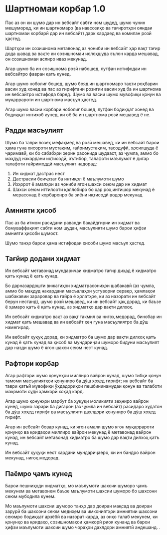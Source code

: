 # Шартномаи корбар 1.0

Пас аз он ки шумо дар ин вебсайт сабти ном шудед, шумо чунин мешуморед, ки ин шартномаро (ва навсозиҳо ва тағиротҳои ояндаи шартномаи корбарӣ дар ин вебсайт) дарк кардаед ва комилан розӣ ҳастед.

Шартҳои ин созишнома метавонад аз ҷониби ин вебсайт ҳар вақт тағир дода шавад ва вақте ки созишномаи ислоҳшуда эълон карда мешавад, он созишномаи аслиро иваз мекунад.

Агар шумо ба ин созишнома розӣ набошед, лутфан истифодаи ин вебсайтро фавран қатъ кунед.

Агар шумо ноболиғ бошед, шумо бояд ин шартномаро таҳти роҳбарии васии худ хонед ва пас аз гирифтани розигии васии худ ба ин шартнома ин вебсайтро истифода баред. Шумо ва васии шумо мувофиқи қонун ва муқаррароти ин шартнома масъул ҳастед.

Агар шумо васии корбари ноболиғ бошед, лутфан бодиққат хонед ва бодиққат интихоб кунед, ки оё ба ин шартнома розӣ мешавед ё не.

## Радди масъулият

Шумо ба таври возеҳ мефаҳмед ва розӣ мешавед, ки ин вебсайт барои ҳама гуна хисороти мустақим, ғайримустақим, тасодуфӣ, ҳосилшуда ё ҷаримавӣ, ки бо сабабҳои зерин расонида шудааст, аз ҷумла, аммо бо маҳдуд накардани иқтисодӣ, эътибор, талафоти маълумот ё дигар талафоти ғайримоддӣ масъулият надорад:

1. Ин хидмат дастрас нест
1. Дастрасии беиҷозат ба интиқол ё маълумоти шумо
1. Изҳорот ё амалҳои аз ҷониби ягон шахси сеюм дар ин хидмат
1. Шахси сеюм иттилооти қаллобиро бо ҳар роҳ интишор мекунад ё мерасонад ё корбаронро ба зиёни иқтисодӣ водор мекунад

## Амнияти ҳисоб

Пас аз ба итмом расидани раванди бақайдгирии ин хидмат ва бомуваффақият сабти ном шудан, масъулияти шумо барои ҳифзи амнияти ҳисоби шумост.

Шумо танҳо барои ҳама истифодаи ҳисоби шумо масъул ҳастед.

## Тағйир додани хидмат

Ин вебсайт метавонад мундариҷаи хидматро тағир диҳад ё хидматро қатъ кунад ё қатъ кунад.

Бо дарназардошти вижагиҳои хидматрасониҳои шабакавӣ (аз ҷумла, аммо бо маҳдуд накардани масъалаҳои устувории сервер, ҳамлаҳои шабакавии зараровар ва ғайра ё ҳолатҳое, ки аз назорати ин вебсайт берун нестанд), шумо розӣ мешавед, ки ин вебсайт ҳақ дорад, ки баъзе ё ҳамаро қатъ ё қатъ кунад. аз хидматҳо дар вақти дилхоҳ.

Ин вебсайт хидматро вақт аз вақт такмил ва нигоҳ медорад, бинобар ин хидмат қатъ мешавад ва ин вебсайт ҳеҷ гуна масъулиятро ба дӯш намегирад.

Ин вебсайт ҳуқуқ дорад, ки хидматро ба шумо дар вақти дилхоҳ қатъ кунад ё қатъ кунад ва ҳисоб ва мундариҷаи шуморо бидуни масъулият дар назди шумо ё ягон шахси сеюм нест кунад.

## Рафтори корбар

Агар рафтори шумо қонунҳои миллиро вайрон кунад, шумо тибқи қонун тамоми масъулиятҳои қонуниро ба дӯш хоҳед гирифт; ин вебсайт ба таври қатъӣ мувофиқи ӯҳдадориҳои пешбининамудаи қонун ва талаботи мақомоти судӣ ҳамкорӣ хоҳад кард.

Агар шумо қонунҳои марбут ба ҳуқуқи моликияти зеҳниро вайрон кунед, шумо зарари ба дигарон (аз ҷумла ин вебсайт) расидаро худатон ба дӯш хоҳед гирифт ва масъулияти дахлдори қонуниро ба дӯш хоҳед гирифт.

Агар ин вебсайт бовар кунад, ки ягон амали шумо ягон муқаррароти қонунҳо ва қоидаҳои миллиро вайрон мекунад ё метавонад вайрон кунад, ин вебсайт метавонад хидматро ба шумо дар вақти дилхоҳ қатъ кунад.

Ин вебсайт ҳуқуқи нест кардани мундариҷаеро, ки ин бандро вайрон мекунад, нигоҳ медорад.

## Паёмро ҷамъ кунед

Барои пешниҳоди хидматҳо, мо маълумоти шахсии шуморо ҷамъ мекунем ва метавонем баъзе маълумоти шахсии шуморо бо шахсони сеюм мубодила кунем.

Мо маълумоти шахсии шуморо танҳо дар доираи мақсад ва доираи зарурӣ ба шахсони сеюм медиҳем ва имкониятҳои амниятии шахсони сеюмро бодиққат арзёбӣ ва назорат карда, аз онҳо талаб мекунем, ки қонунҳо ва қоидаҳо, созишномаҳои ҳамкорӣ риоя кунанд ва барои ҳифзи маълумоти шахсии шумо чораҳои дахлдори амниятӣ андешанд. .
